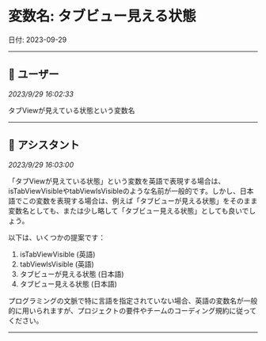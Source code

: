 # 変数名: タブビュー見える状態

日付: 2023-09-29

---

## 👤 ユーザー
*2023/9/29 16:02:33*

タブViewが見えている状態という変数名

---

## 🤖 アシスタント
*2023/9/29 16:03:00*

「タブViewが見えている状態」という変数を英語で表現する場合は、isTabViewVisibleやtabViewIsVisibleのような名前が一般的です。しかし、日本語でこの変数を表現する場合は、例えば「タブビューが見える状態」をそのまま変数名としても、または少し略して「タブビュー見える状態」としても良いでしょう。

以下は、いくつかの提案です：

1. isTabViewVisible (英語)
2. tabViewIsVisible (英語)
3. タブビューが見える状態 (日本語)
4. タブビュー見える状態 (日本語)

プログラミングの文脈で特に言語を指定されていない場合、英語の変数名が一般的に用いられますが、プロジェクトの要件やチームのコーディング規約に従ってください。

---
